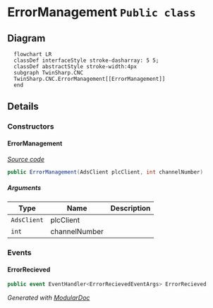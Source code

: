 # ErrorManagement `Public class`

## Diagram
```mermaid
  flowchart LR
  classDef interfaceStyle stroke-dasharray: 5 5;
  classDef abstractStyle stroke-width:4px
  subgraph TwinSharp.CNC
  TwinSharp.CNC.ErrorManagement[[ErrorManagement]]
  end
```

## Details
### Constructors
#### ErrorManagement
[*Source code*](https://github.com///blob//TwinSharp/CNC/ErrorManagement.cs#L14)
```csharp
public ErrorManagement(AdsClient plcClient, int channelNumber)
```
##### Arguments
| Type | Name | Description |
| --- | --- | --- |
| `AdsClient` | plcClient |   |
| `int` | channelNumber |   |

### Events
#### ErrorRecieved
```csharp
public event EventHandler<ErrorRecievedEventArgs> ErrorRecieved
```

*Generated with* [*ModularDoc*](https://github.com/hailstorm75/ModularDoc)
